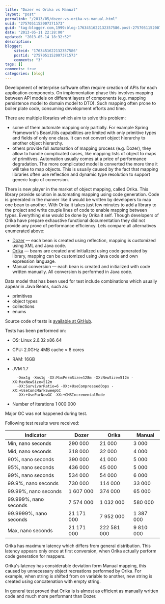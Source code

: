 ```yaml
---
title: "Dozer vs Orika vs Manual"
layout: "post"
permalink: "/2013/05/dozer-vs-orika-vs-manual.html"
uuid: "2757051152007371573"
guid: "tag:blogger.com,1999:blog-1763451622132357586.post-2757051152007371573"
date: "2013-05-11 22:28:00"
updated: "2013-05-14 18:32:52"
description: 
blogger:
    siteid: "1763451622132357586"
    postid: "2757051152007371573"
    comments: "3"
tags: []
comments: true
categories: [blog]
---
```


Development of enterprise software often require creation of APIs for each application components. On implementation phase this involves mapping between API models on different layers of components (e.g. mapping persistence model to domain model to DTO). Such mapping often prone to boiler plate code, consuming development efforts and time.

There are multiple libraries which aim to solve this problem:

* some of them automate mapping only partially. For example Spring Framework's BeanUtils capabilities are limited with only primitive types and fields of only one class. It can not convert object hierarchy to another object hierarchy.
* others provide full automation of mapping process (e.g. Dozer), they allow to handle complicated cases, like mapping lists of object to maps of primitives. Automation usually comes at a price of performance degradation. The more complicated model is converted the more time it will take to map objects. This is usually caused by the fact that mapping libraries often use reflection and dynamic type resolution to support generic logic of conversion.

There is new player in the market of object mapping, called Orika. This library provide solution in automating mapping using code generation. Code is generated in the manner like it would be written by developers to map one bean to another. With Orika it takes just few minutes to add a library to the project and write couple lines of code to enable mapping between types. Everything else would be done by Orika it self. Though developers of Orika have prepare exhaustive functional documentation they did not provide any prove of performance efficiency. Lets compare all alternatives enumerated above:

* <a href="http://dozer.sourceforge.net/">Dozer</a> — each bean is created using reflection, mapping is customized using XML and Java code.
* <a href="http://orika-mapper.github.io/orika-docs/index.html">Orika</a> — beans are created and initialized using code generated by library, mapping can be customized using Java code and own expression language.
* Manual conversion — each bean is created and initialized with code written manually. All conversion is performed in Java code.

Data model that has been used for test include combinations which usually appear in Java Beans, such as:

* primitives
* object types
* collections
* enums

Source code of tests is <a href="https://github.com/galak/compare-java-converters" target="_blank">available at GitHub</a>.

Tests has been performed on:

* OS: Linux 2.6.32 x86_64
* CPU: 2.0GHz 4MB cache × 8 cores
* RAM: 16GB
* JVM 1.7

        -Xmx1g -Xms1g -XX:MaxPermSize=128m -XX:NewSize=512m -XX:MaxNewSize=512m
        -XX:SurvivorRatio=6 -XX:+UseCompressedOops -XX:+UseConcMarkSweepGC 
        -XX:+UseParNewGC -XX:+CMSIncrementalMode

* Number of iterations 1 000 000

Major GC was not happened during test.

Following test results were received:


| Indicator                 | Dozer        | Orika        | Manual         |
| ---------                 | -----        | -----        | -------        |
| Min, nano seconds         | 290 000      | 21 000       | 3 000          |
| Mid, nano seconds         | 318 000      | 32 000       | 4 000          |
| 90%, nano seconds         | 390 000      | 41 000       | 5 000          |
| 95%, nano seconds         | 436 000      | 45 000       | 5 000          |
| 99%, nano seconds         | 534 000      | 54 000       | 6 000          | 
| 99.9%, nano seconds       | 730 000      | 114 000      | 33 000         |
| 99.99%, nano seconds      | 1 607 000    | 374 000      | 65 000         |
| 99.999%, nano seconds     | 7 574 000    | 1 032 000    | 580 000        |
| 99.9999%, nano seconds    | 21 171 000   | 7 952 000    | 1 387 000      | 
| Max, nano seconds         | 21 171 000   | 222 581 000  | 9 810 000      |

Orika has maximum latency which differs from general distribution. This latency appears only once at first conversion, when Orika actually perform code generation for mappers.

Orika's latency has considerable deviation form Manual mapping, this caused by unnecessary object recreations performed by Orika. For example, when string is shifted from on variable to another, new string is created using concatenation with empty string. 

In general test proved that Orika is is almost as efficient as manually written code and much more performant than Dozer.